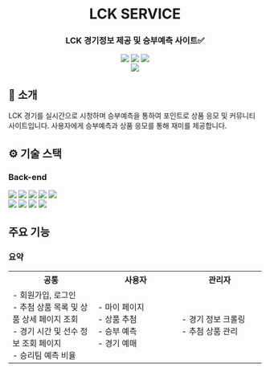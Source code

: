 <div align="center">

<h1>LCK SERVICE</h1>

### LCK 경기정보 제공 및 승부예측 사이트✅

[<img src="https://img.shields.io/badge/-readme.md-important?style=flat&logo=google-chrome&logoColor=white" />]() [<img src="https://img.shields.io/badge/-tech blog-blue?style=flat&logo=google-chrome&logoColor=white" />]() [<img src="https://img.shields.io/badge/release-v0.0.0-yellow?style=flat&logo=google-chrome&logoColor=white" />]() 
<br/> [<img src="https://img.shields.io/badge/프로젝트 기간-2024.3 ~ 2024.4-green?style=flat&logo=&logoColor=white" />]()

</div>

## 📝 소개
LCK 경기를 실시간으로 시청하며 승부예측을 통하여 포인트로 상품 응모 및 커뮤니티 사이트입니다.
사용자에게 승부예측과 상품 응모를 통해 재미를 제공합니다.

## ⚙ 기술 스택
### Back-end
<div>
<img src="https://img.shields.io/badge/java-007396?style=for-the-badge&logo=OpenJDK&logoColor=white">
<img src="https://img.shields.io/badge/Selenium-43B02A?style=for-the-badge&logo=Selenium&logoColor=white">
<img src="https://img.shields.io/badge/HTML5-E34F26?style=for-the-badge&logo=HTML5&logoColor=white">
<img src="https://img.shields.io/badge/CSS3-1572B6?style=for-the-badge&logo=CSS3&logoColor=white">
<img src="https://img.shields.io/badge/JavaScript-F7DF1E?style=for-the-badge&logo=JavaScript&logoColor=white"><br>
<img src="https://img.shields.io/badge/Spring-6DB33F?style=for-the-badge&logo=Spring&logoColor=white">
<img src="https://img.shields.io/badge/Apache Tomcat-F8DC75?style=for-the-badge&logo=apachetomcat&logoColor=black"/>
<img src="https://img.shields.io/badge/Linux-FCC624?style=for-the-badge&logo=linux&logoColor=black"/>
<img src="https://img.shields.io/badge/ORACLE-F80000?style=for-the-badge&logo=oracle&logoColor=white"/>

</div>

## 주요 기능

### 요약

<table align="center"><!-- 팀원 표 -->
  <tr>
   <th>
    공통
   </th>
   <th>
    사용자
   </th>
   <th >
    관리자
   </th>
   </tr>
  <tr>
   <td align="left" width="350px" class="공통">
    - 회원가입, 로그인
    <br/>
    - 추첨 상품 목록 및 상품 상세 페이지 조회
      <br/>
    - 경기 시간 및 선수 정보 조회 페이지
     <br/>
    - 승리팀 예측 비율
   </td>
   <td align="left" width="350px" class="사용자">
    - 마이 페이지
    <br/>
    - 상품 추첨
     <br/>
    - 승부 예측
     <br/>
    - 경기 예매
   </td>
   <td align="left" width="350px" class="관리자">
    - 경기 정보 크롤링
    <br/>
    - 추첨 상품 관리
   </td>
  </tr>
</table>
